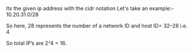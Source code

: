 Its the given ip address with the cidr notation
Let's take an example:- 10.20.31.0/28


So here, 28 represents the number of a network ID and host ID= 32–28  i.e. 4

So total IP’s are 2^4 = 16.

